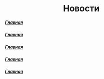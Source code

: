 <h1 align="center">Новости</h1>

 <h5 align="left"> <a href="https://kirillgorlov123.github.io/Kennel-of-dogs-KrasnoeSelo">Главная</a></h5>
 <h5 align="left"> <a href="https://kirillgorlov123.github.io/Kennel-of-dogs-KrasnoeSelo">Главная</a></h5>
 <h5 align="left"> <a href="https://kirillgorlov123.github.io/Kennel-of-dogs-KrasnoeSelo">Главная</a></h5>
 <h5 align="left"> <a href="https://kirillgorlov123.github.io/Kennel-of-dogs-KrasnoeSelo">Главная</a></h5>
 <h5 align="left"> <a href="https://kirillgorlov123.github.io/Kennel-of-dogs-KrasnoeSelo">Главная</a></h5>
